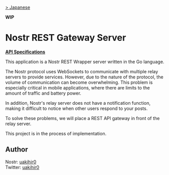 [> Japanese](docs/md/README.ja.md)

**WIP**

# Nostr REST Gateway Server

**[API Specifications](https://uakihir0.github.io/nostr-rest/)**

This application is a Nostr REST Wrapper server written in the Go language.

The Nostr protocol uses WebSockets to communicate with multiple relay servers to provide services. However, due to the nature of the protocol, the volume of communication can become overwhelming. This problem is especially critical in mobile applications, where there are limits to the amount of traffic and battery power.

In addition, Nostr's relay server does not have a notification function, making it difficult to notice when other users respond to your posts.

To solve these problems, we will place a REST API gateway in front of the relay server.

This project is in the process of implementation.

## Author

Nostr: [uakihir0](https://iris.to/profile/npub1wah2gsmn2sup7998yzlrc3mfxlwwwft76yrnu49pjtdun8em0mxq6appzu)  
Twitter: [uakihir0](https://twitter.com/uakihir0)